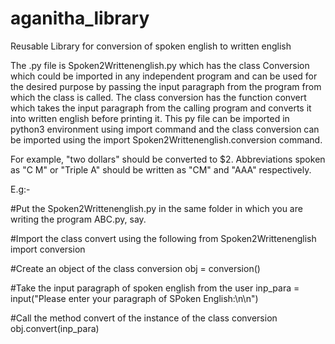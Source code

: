 # aganitha_library
Reusable Library for conversion of spoken english to written english

The .py file is Spoken2Writtenenglish.py which has the class Conversion which could be imported in any independent program and 
can be used for the desired purpose by passing the input paragraph from the program from which the class is called. The class 
conversion has the function convert which takes the input paragraph from the calling program and converts it into written english before
printing it. This py file can be imported in python3 environment using import command and the class conversion can be imported 
using the import Spoken2Writtenenglish.conversion command.

For example, "two dollars" should be converted to $2. Abbreviations spoken as "C M" or "Triple A" should be written as "CM" and "AAA" respectively.

E.g:-

#Put the Spoken2Writtenenglish.py in the same folder in which you are writing the program ABC.py, say.

#Import the class convert using the following
from Spoken2Writtenenglish import conversion

#Create an object of the class conversion
obj = conversion()

#Take the input paragraph of spoken english from the user
inp_para = input("Please enter your paragraph of SPoken English:\n\n")

#Call the method convert of the instance of the class conversion
obj.convert(inp_para)
